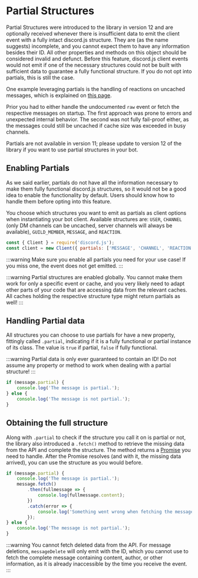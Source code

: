 # Partial Structures

Partial Structures were introduced to the library in version 12 and are optionally received whenever there is insufficient data to emit the client event with a fully intact discord.js structure. They are (as the name suggests) incomplete, and you cannot expect them to have any information besides their ID. All other properties and methods on this object should be considered invalid and defunct. Before this feature, discord.js client events would not emit if one of the necessary structures could not be built with sufficient data to guarantee a fully functional structure. If you do not opt into partials, this is still the case.

One example leveraging partials is the handling of reactions on uncached messages, which is explained on [this page](/popular-topics/reactions.md#listening-for-reactions-on-old-messages).

Prior you had to either handle the undocumented `raw` event or fetch the respective messages on startup. The first approach was prone to errors and unexpected internal behavior. The second was not fully fail-proof either, as the messages could still be uncached if cache size was exceeded in busy channels.

<branch version="11.x">

Partials are not available in version 11; please update to version 12 of the library if you want to use partial structures in your bot.

</branch>
<branch version="12.x">

## Enabling Partials

As we said earlier, partials do not have all the information necessary to make them fully functional discord.js structures, so it would not be a good idea to enable the functionality by default. Users should know how to handle them before opting into this feature.

You choose which structures you want to emit as partials as client options when instantiating your bot client. Available structures are: `USER`, `CHANNEL` (only DM channels can be uncached, server channels will always be available), `GUILD_MEMBER`, `MESSAGE`, and `REACTION`.

```js
const { Client } = require('discord.js');
const client = new Client({ partials: ['MESSAGE', 'CHANNEL', 'REACTION'] });
```

:::warning
Make sure you enable all partials you need for your use case! If you miss one, the event does not get emitted.
:::

:::warning
Partial structures are enabled globally. You cannot make them work for only a specific event or cache, and you very likely need to adapt other parts of your code that are accessing data from the relevant caches. All caches holding the respective structure type might return partials as well!
:::

## Handling Partial data

All structures you can choose to use partials for have a new property, fittingly called `.partial`, indicating if it is a fully functional or partial instance of its class. The value is `true` if partial, `false` if fully functional.

:::warning
Partial data is only ever guaranteed to contain an ID! Do not assume any property or method to work when dealing with a partial structure!
:::

```js
if (message.partial) {
	console.log('The message is partial.');
} else {
	console.log('The message is not partial.');
}
```

## Obtaining the full structure

Along with `.partial` to check if the structure you call it on is partial or not, the library also introduced a `.fetch()` method to retrieve the missing data from the API and complete the structure. The method returns a [Promise](https://developer.mozilla.org/en-US/docs/Web/JavaScript/Reference/Global_Objects/Promise) you need to handle. After the Promise resolves (and with it, the missing data arrived), you can use the structure as you would before.

```js
if (message.partial) {
	console.log('The message is partial.');
	message.fetch()
		.then(fullmessage => {
			console.log(fullmessage.content);
		})
		.catch(error => {
			console.log('Something went wrong when fetching the message: ', error);
		});
} else {
	console.log('The message is not partial.');
}
```

:::warning
You cannot fetch deleted data from the API. For message deletions, `messageDelete` will only emit with the ID, which you cannot use to fetch the complete message containing content, author, or other information, as it is already inaccessible by the time you receive the event.
:::

</branch>
